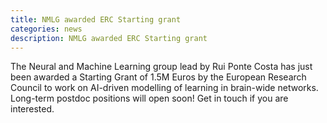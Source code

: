 ```yaml
---
title: NMLG awarded ERC Starting grant
categories: news
description: NMLG awarded ERC Starting grant
---
```


The Neural and Machine Learning group lead by Rui Ponte Costa has just been awarded a Starting Grant of 1.5M Euros by the European Research Council to work on AI-driven modelling of learning in brain-wide networks. Long-term postdoc positions will open soon! Get in touch if you are interested.

